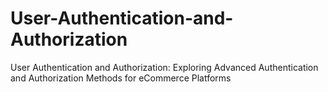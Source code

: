 # User-Authentication-and-Authorization
User Authentication and Authorization: Exploring Advanced Authentication and Authorization Methods for eCommerce Platforms
